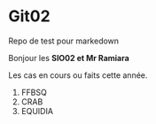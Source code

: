 # Git02
Repo de test pour markedown

Bonjour les **SIO02 et Mr Ramiara**

Les cas en cours ou faits cette année.
1. FFBSQ
2. CRAB
3. EQUIDIA
